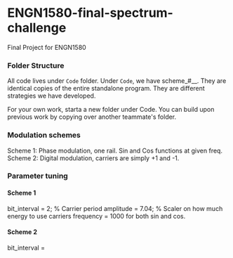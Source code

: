 # ENGN1580-final-spectrum-challenge
Final Project for ENGN1580

### Folder Structure
All code lives under `Code` folder.
Under `Code`, we have scheme\_#\_<description>\_<author>. They are identical copies of the
entire standalone program. They are different strategies we have developed.

For your own work, starta a new folder under Code. You can build upon previous
work by copying over another teammate's folder.

### Modulation schemes
Scheme 1: Phase modulation, one rail. Sin and Cos functions at given freq.
Scheme 2: Digital modulation, carriers are simply +1 and -1.

### Parameter tuning
#### Scheme 1
bit_interval = 2;         % Carrier period
amplitude = 7.04;         % Scaler on how much energy to use
carriers frequency = 1000 for both sin and cos.

#### Scheme 2
bit_interval =
